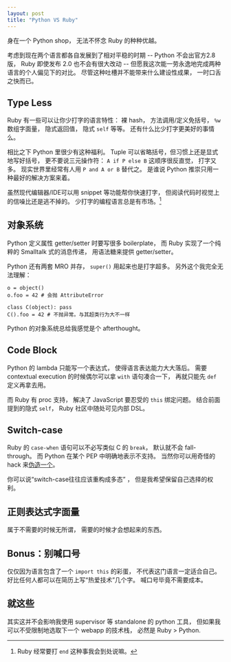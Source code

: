 ```yaml
---
layout: post
title: "Python VS Ruby"
---
```

身在一个 Python shop，
无法不怀念 Ruby 的种种优越。

考虑到现在两个语言都各自发展到了相对平稳的时期
-- Python 不会出官方2.8版，
Ruby 即使发布 2.0 也不会有很大改动
-- 但愿我这次能一劳永逸地完成两种语言的个人偏见下的对比。
尽管这种吐槽并不能带来什么建设性成果，
一时口舌之快而已。

## Type Less

Ruby 有一些可以让你少打字的语言特性：
裸 hash，
方法调用/定义免括号，
`%w` 数组字面量，
隐式返回值，
隐式 `self` 等等。
还有什么比少打字更美好的事情么。

相比之下 Python 里很少有这种福利。
Tuple 可以省略括号，但习惯上还是显式地写好括号，
更不要说三元操作符：
`A if P else B` 这顺序很反直觉，
打字又多。
现实世界里经常有人用 `P and A or B` 替代之。
是谁说 Python 推崇只用一种最好的解决方案来着。

虽然现代编辑器/IDE可以用 snippet 等功能帮你快速打字，
但阅读代码时视觉上的信噪比还是逃不掉的。
少打字的编程语言总是有市场。[^end]

## 对象系统

Python 定义属性 getter/setter 时要写很多 boilerplate，
而 Ruby 实现了一个纯粹的 Smalltalk 式的消息传递，
用语法糖来提供 getter/setter。

Python 还有两套 MRO 并存，
`super()` 用起来也是打字超多。
另外这个我完全无法理解：

    o = object()
    o.foo = 42 # 会抛 AttributeError

    class C(object): pass
    C().foo = 42 # 不抛异常。与其超类行为大不一样

Python 的对象系统总给我感觉是个 afterthought。

## Code Block

Python 的 lambda 只能写一个表达式，
使得语言表达能力大大落后。
需要 contextual execution
的时候偶尔可以拿 `with` 语句凑合一下，
再就只能先 `def` 定义再拿去用。

而 Ruby 有 proc 支持，
解决了 JavaScript 要忍受的 `this` 绑定问题。
结合前面提到的隐式 `self`，
Ruby 社区中随处可见内部 DSL。

## Switch-case

Ruby 的 `case-when` 语句可以不必写类似 C 的 `break`，
默认就不会 fall-through。
而 Python 在某个 PEP 中明确地表示不支持。
当然你可以用奇怪的 hack 来[伪造一个][python switch case]。

你可以说“switch-case往往应该重构成多态”
，
但是我希望保留自己选择的权利。

## 正则表达式字面量

属于不需要的时候无所谓，
需要的时候才会想起来的东西。

## Bonus：别喊口号

仅仅因为语言包含了一个 `import this` 的彩蛋，
不代表这门语言一定适合自己。
好比任何人都可以在简历上写“热爱技术”几个字。
喊口号毕竟不需要成本。

## 就这些

其实这并不会影响我使用 supervisor 等 standalone 的 python 工具，
但如果我可以不受限制地选取下一个 webapp 的技术栈，
必然是 Ruby > Python.

[^end]: Ruby 经常要打 `end` 这种事我会到处说嘛。

[python switch case]: http://code.activestate.com/recipes/410692/
[Bundler]: http://gembundler.com/
